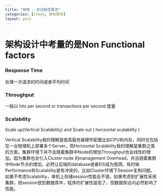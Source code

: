 ```yaml
---
title: "架构 - 非功能性需求"
categories: [iteye, 架构需求]
layout: post
---
```

# 架构设计中考量的是Non Functional factors


### Response Time     
处理一次请求的时间或者平均时间   

### Throughput     
一般以 hits per second or transactions per second 度量   

### Scalability     
Scale up(Vertical Scalability) and Scale out ( horizontal scalability )    

Vertical Scalability我的理解是提高服务器硬件配置比如CPU和内存，同时也包括在一台物理机上部署多个Server。而Horizontal Scalability我的理解是集群之类的方案。集群环境下并不会随着集群中Node的增加Throughput也会线性的增加。因为集群也会引入Cluster node 的management Overhead，并且随着集群中Node节点的增加，必然让后端的database或者EIS成为瓶颈。有时候Performance和Scalability是有冲突的，比如Cluster环境下Session复制问题。如果不考虑Scalability，单机上存储session性能会不错。如果考虑到扩展性采用集群，把session放到数据库中，程序的扩展性提高了，但数据库访问必然影响了性能。
